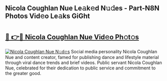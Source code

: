## Nicola Coughlan Nue Le𝚊k𝚎d N𝚞𝚍es - Part-N8N Photos Vid𝚎o Le𝚊ks GiGht

# <h2><a href="http://fb4izvd.evod.top/?m=Nicola+Coughlan+Nue">🔗 👉🔴 Nicola Coughlan Nue Vid𝚎o Ph𝚘t𝚘s</a></h2>

[![Nicola Coughlan Nue N𝚞d𝚎s](https://i.imgur.com/8V9OHl7.gif)](http://fb4izvd.evod.top/?m=Nicola+Coughlan+Nue)
Social media personality Nicola Coughlan Nue and content creator, famed for publishing dance and lifestyle material through viral dance trends and brief videos. Public servant Nicola Coughlan Nue, celebrated for their dedication to public service and commitment to the greater good. 
